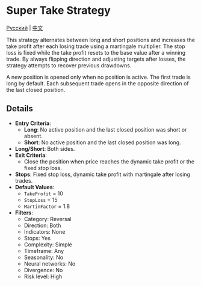 # Super Take Strategy
[Русский](README_ru.md) | [中文](README_cn.md)

This strategy alternates between long and short positions and increases the take profit after each losing trade using a martingale multiplier. The stop loss is fixed while the take profit resets to the base value after a winning trade. By always flipping direction and adjusting targets after losses, the strategy attempts to recover previous drawdowns.

A new position is opened only when no position is active. The first trade is long by default. Each subsequent trade opens in the opposite direction of the last closed position.

## Details

- **Entry Criteria**:
  - **Long**: No active position and the last closed position was short or absent.
  - **Short**: No active position and the last closed position was long.
- **Long/Short**: Both sides.
- **Exit Criteria**:
  - Close the position when price reaches the dynamic take profit or the fixed stop loss.
- **Stops**: Fixed stop loss, dynamic take profit with martingale after losing trades.
- **Default Values**:
  - `TakeProfit` = 10
  - `StopLoss` = 15
  - `MartinFactor` = 1.8
- **Filters**:
  - Category: Reversal
  - Direction: Both
  - Indicators: None
  - Stops: Yes
  - Complexity: Simple
  - Timeframe: Any
  - Seasonality: No
  - Neural networks: No
  - Divergence: No
  - Risk level: High
